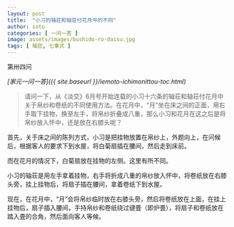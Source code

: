 ```yaml
---
layout: post
title:  "小习的轴荘和轴荘付花月中的不同"
author: soto
categories: [ 一问一答 ]
image: assets/images/bushido-ro-daisu.jpg
tags: [ 轴荘, 七事式 ]
---
```


第卅四问

*[家元一问一答]({{ site.baseurl }}/iemoto-ichimonittou-toc.html)*

> 请问一下，从《淡交》6月号开始连载的小习十六条的轴荘和轴荘付花月中关于帛纱和卷纸的不同使用方法。在花月中，“月”坐在床之间的正面，用右手取下挂物，换至左手，将帛纱折叠成八重，那么小习和花月在这之后是将帛纱放入怀中，还是放在右膝头呢？

首先，关于床之间的陈列方式，小习是把挂物放置在帛纱上，外题向上，在问候后，根据客人的要求下到水屋，将白菊扇插在腰间，然后走到床前。

而在花月的情况下，白菊扇放在挂物的左侧。这里有所不同。

小习的轴荘是用左手拿着挂物，右手将折成八重的帛纱放入怀中，将卷纸放在右膝头旁，挂上挂物后，将扇子插在腰间，拿着卷纸下到水屋。

现在，在花月中，“月”会将帛纱临时放在右膝头旁，然后将卷纸放在上面，在挂上挂物后，扇子插入腰间，手持帛纱和卷纸绕过键畳（即炉畳），将扇子和卷纸放在踏入畳的合角，然后面向客人等候。
